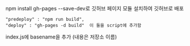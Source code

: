 npm install gh-pages --save-dev로 깃허브 페이지 모듈 설치하여 깃허브로 배포

    "predeploy" : "npm run build",
    "deploy" : "gh-pages -d build"  이 둘을 script에 추가함

index.js에 basename을 추가 (내용은 저장소 이름)

  <BrowserRouter basename="react-practice-netflix-clone">
    <App />
  </BrowserRouter>
